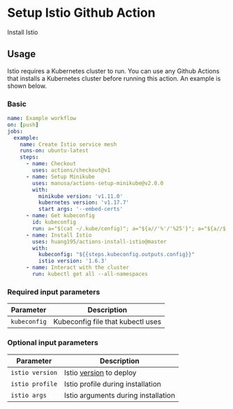 Setup Istio Github Action
=========================

Install Istio

## Usage

Istio requires a Kubernetes cluster to run. You can use any Github Actions that installs a Kubernetes cluster before running this action. An example is shown below.

### Basic

```yaml
name: Example workflow
on: [push]
jobs:
  example:
    name: Create Istio service mesh
    runs-on: ubuntu-latest
    steps:
      - name: Checkout
        uses: actions/checkout@v1
      - name: Setup Minikube
        uses: manusa/actions-setup-minikube@v2.0.0
        with:
          minikube version: 'v1.11.0'
          kubernetes version: 'v1.17.7'
          start args: '--embed-certs'
      - name: Get kubeconfig
        id: kubeconfig
        run: a="$(cat ~/.kube/config)"; a="${a//'%'/'%25'}"; a="${a//$'\n'/'%0A'}"; a="${a//$'\r'/'%0D'}"; echo "::set-output name=config::$a"
      - name: Install Istio
        uses: huang195/actions-install-istio@master
        with:
          kubeconfig: "${{steps.kubeconfig.outputs.config}}"
          istio version: '1.6.3'
      - name: Interact with the cluster
        run: kubectl get all --all-namespaces
```

### Required input parameters

| Parameter | Description |
| --------- | ----------- |
| `kubeconfig` | Kubeconfig file that kubectl uses |

### Optional input parameters

| Parameter | Description |
| --------- | ----------- |
| `istio version` | Istio [version](https://github.com/istio/istio/releases) to deploy |
| `istio profile` | Istio profile during installation |
| `istio args` | Istio arguments during installation |

